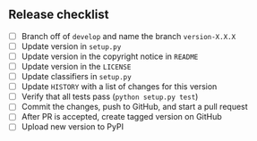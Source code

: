 ## Release checklist

- [ ] Branch off of `develop` and name the branch `version-X.X.X`
- [ ] Update version in `setup.py`
- [ ] Update version in the copyright notice in `README`
- [ ] Update version in the `LICENSE`
- [ ] Update classifiers in `setup.py`
- [ ] Update `HISTORY` with a list of changes for this version
- [ ] Verify that all tests pass (`python setup.py test`)
- [ ] Commit the changes, push to GitHub, and start a pull request
- [ ] After PR is accepted, create tagged version on GitHub
- [ ] Upload new version to PyPI
